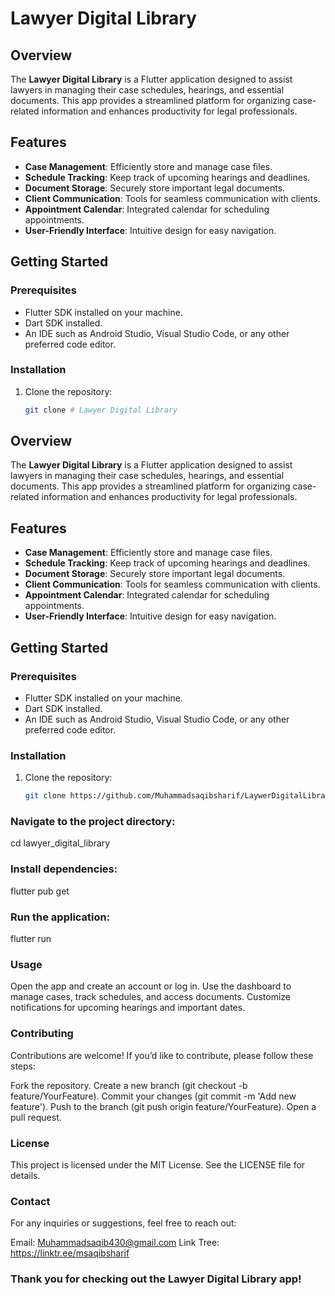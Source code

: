 # Lawyer Digital Library

## Overview

The **Lawyer Digital Library** is a Flutter application designed to assist lawyers in managing their case schedules, hearings, and essential documents. This app provides a streamlined platform for organizing case-related information and enhances productivity for legal professionals.

## Features

- **Case Management**: Efficiently store and manage case files.
- **Schedule Tracking**: Keep track of upcoming hearings and deadlines.
- **Document Storage**: Securely store important legal documents.
- **Client Communication**: Tools for seamless communication with clients.
- **Appointment Calendar**: Integrated calendar for scheduling appointments.
- **User-Friendly Interface**: Intuitive design for easy navigation.

## Getting Started

### Prerequisites

- Flutter SDK installed on your machine.
- Dart SDK installed.
- An IDE such as Android Studio, Visual Studio Code, or any other preferred code editor.

### Installation

1. Clone the repository:
   ```bash
   git clone # Lawyer Digital Library

## Overview

The **Lawyer Digital Library** is a Flutter application designed to assist lawyers in managing their case schedules, hearings, and essential documents. This app provides a streamlined platform for organizing case-related information and enhances productivity for legal professionals.

## Features

- **Case Management**: Efficiently store and manage case files.
- **Schedule Tracking**: Keep track of upcoming hearings and deadlines.
- **Document Storage**: Securely store important legal documents.
- **Client Communication**: Tools for seamless communication with clients.
- **Appointment Calendar**: Integrated calendar for scheduling appointments.
- **User-Friendly Interface**: Intuitive design for easy navigation.

## Getting Started

### Prerequisites

- Flutter SDK installed on your machine.
- Dart SDK installed.
- An IDE such as Android Studio, Visual Studio Code, or any other preferred code editor.

### Installation

1. Clone the repository:
   ```bash
   git clone https://github.com/Muhammadsaqibsharif/LaywerDigitalLibrary.git

### Navigate to the project directory:
cd lawyer_digital_library

### Install dependencies:
flutter pub get

### Run the application:
flutter run


### Usage
Open the app and create an account or log in.
Use the dashboard to manage cases, track schedules, and access documents.
Customize notifications for upcoming hearings and important dates.

### Contributing
Contributions are welcome! If you’d like to contribute, please follow these steps:

Fork the repository.
Create a new branch (git checkout -b feature/YourFeature).
Commit your changes (git commit -m 'Add new feature').
Push to the branch (git push origin feature/YourFeature).
Open a pull request.


### License
This project is licensed under the MIT License. See the LICENSE file for details.

### Contact
For any inquiries or suggestions, feel free to reach out:

Email: Muhammadsaqib430@gmail.com
Link Tree: https://linktr.ee/msaqibsharif

### Thank you for checking out the Lawyer Digital Library app!





